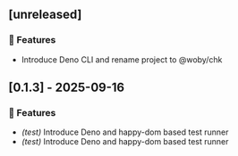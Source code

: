 ## [unreleased]

### 🚀 Features

- Introduce Deno CLI and rename project to @woby/chk
## [0.1.3] - 2025-09-16

### 🚀 Features

- *(test)* Introduce Deno and happy-dom based test runner
- *(test)* Introduce Deno and happy-dom based test runner
